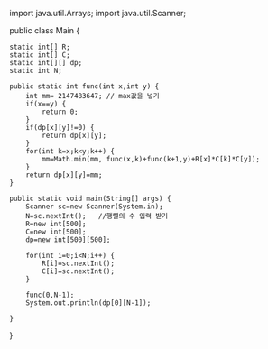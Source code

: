 import java.util.Arrays;
import java.util.Scanner;


public class Main {

	static int[] R;	
	static int[] C;	
	static int[][] dp;	
	static int N;
	
	public static int func(int x,int y) {
		int mm= 2147483647; // max값을 넣기
		if(x==y) {
			return 0; 	
		}
		if(dp[x][y]!=0) {
			return dp[x][y];
		}
		for(int k=x;k<y;k++) {
			mm=Math.min(mm, func(x,k)+func(k+1,y)+R[x]*C[k]*C[y]);
		}
		return dp[x][y]=mm;
	}
	
	public static void main(String[] args) {
		Scanner sc=new Scanner(System.in);
		N=sc.nextInt();   //행렬의 수 입력 받기
		R=new int[500];
		C=new int[500];
		dp=new int[500][500];
		
		for(int i=0;i<N;i++) {
			R[i]=sc.nextInt();
			C[i]=sc.nextInt();
		}
		
		func(0,N-1);
		System.out.println(dp[0][N-1]);
		
	}
}
